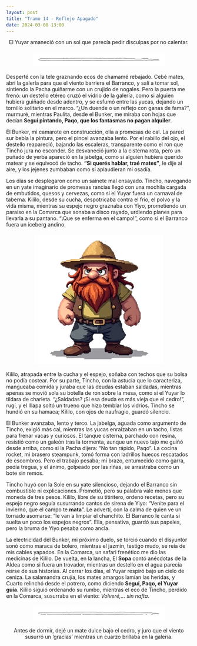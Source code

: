 ```yaml
---
layout: post
title: "Tramo 14 - Reflejo Apagado"
date: 2024-03-08 13:00
---
```

<div style="text-align: center;">
  <p>El Yuyar amaneció con un sol que parecía pedir disculpas por no calentar.</p>
</div>

<img src="/assets/images/separador.png" alt="Separador" style="display: block; margin: 20px auto;">

Desperté con la tele graznando ecos de chamamé rebajado. Cebé mates, abrí la galería para que el viento barriera el Barranco, y salí a tomar sol, sintiendo la Pacha guiñarme con un crujido de nogales. Pero la puerta me frenó: un destello etéreo cruzó el vidrio de la galería, como si alguien hubiera guiñado desde adentro, y se esfumó entre las yucas, dejando un tornillo solitario en el marco. “¿Un duende o un reflejo con ganas de fama?”, murmuré, mientras Paulita, desde el Bunker, me miraba con hojas que decían **Seguí pintando, Paqo, que los fantasmas no pagan alquiler**.
<br>

El Bunker, mi camarote en construcción, olía a promesas de cal. La pared sur bebía la pintura, pero el pincel avanzaba lento. Por el rabillo del ojo, el destello reapareció, bajando las escaleras, transparente como el ron que Tincho jura no esconder. Se desvaneció junto a la cisterna rota, pero un puñado de yerba apareció en la jabelga, como si alguien hubiera querido matear y se equivocó de tacho. **“Si querés hablar, traé mates”**, le dije al aire, y los jejenes zumbaban como si aplaudieran mi osadía.
<br>

Los días se desplegaron como un sainete mal ensayado. Tincho, navegando en un yate imaginario de promesas rancias llegó con una mochila cargada de embutidos, quesos y cervezas, como si el Yuyar fuera un carnaval de taberna. Kililo, desde su cucha, despotricaba contra el frío, el polvo y la vida misma, mientras su espejo negro graznaba con Yiyo, prometiendo un paraiso en la Comarca que sonaba a disco rayado, urdiendo planes para llevarla a su pantano. “¡Que se enferma en el campo!”, como si el Barranco fuera un iceberg andino.

<img src="/assets/images/muki.png" alt="El Mukí" style="display: block; margin: 20px auto;">

Kililo, atrapada entre la cucha y el espejo, soñaba con techos que su bolsa no podía costear. Por su parte, Tincho, con la astucia que lo caracteriza, mangueaba comida y juraba que las deudas estaban saldadas, mientras apenas se movió sola su botella de ron sobre la mesa, como si el Yuyar lo tildara de charleta. “¿Saldadas? ¡Si esa deuda es más vieja que el cedro!”, rugí, y el Illapa soltó un trueno que hizo temblar los vidrios. Tincho se hundió en su hamaca; Kililo, con ojos de naufragio, guardó silencio.
<br>

El Bunker avanzaba, lento y terco. La jabelga, aguada como argumento de Tincho, exigió más cal, mientras las yucas enraizaban en un tacho, listas para frenar vacas y curiosos. El tanque cisterna, parchado con resina, resistió como un galeón tras la tormenta, aunque un nuevo tajo me guiñó desde arriba, como si la Pacha dijera: “No tan rápido, Paqo”. La cocina rocket, mi brasero steampunk, tomó forma con ladrillos huecos rescatados de escombros. Pero el trabajo pesaba; mi brazo, entumecido como garra, pedía tregua, y el ánimo, golpeado por las riñas, se arrastraba como un bote sin remos.
<br>

Tincho huyó con la Sole en su yate silencioso, dejando el Barranco sin combustible ni explicaciones. Prometió, pero su palabra vale menos que moneda de tres pesos. Kililo, libre de su titiritero, ordenó recetas, pero su espejo negro seguía susurrando cantos de sirena de Yiyo: “Venite para el invierno, que el campo te **mata**”. Le advertí, con la calma de quien ve un tornado asomarse: “le van a limpiar el chanchito. El Barranco le canta si suelta un poco los espejos negros”. Ella, pensativa, guardó sus papeles, pero la bruma de Yiyo pesaba como ancla.
<br>

La electricidad del Bunker, mi próximo duelo, se torció cuando el disyuntor sonó como maraca de bolero, mientras el jazmín, testigo mudo, se reía de mis cables yapados. En la Comarca, un safari frenético me dio las medicinas de Kililo. De vuelta, en la lancha, El **Sopa** contó anécdotas de la Aldea como si fuera un trovador, mientras un destello en el agua parecía reírse de sus historias. Al cerrar los días, el Yuyar respiró bajo un cielo de ceniza. La salamandra crujía, los mates amargos lamían las heridas, y Cuarto relinchó desde el potrero, como diciendo **Seguí, Paqo, el Yuyar guía**. Kililo siguió ordenando su rumbo, mientras el eco de Tincho, perdido en la Comarca, susurraba en el viento: _Volveré,... sin nafta_.

<img src="/assets/images/separador.png" alt="Separador" style="display: block; margin: 20px auto;">

<div style="text-align: center;">
  <p>Antes de dormir, dejé un mate dulce bajo el cedro, y juro que el viento susurró un ‘gracias’ mientras un cuarzo brillaba en la galería.</p>
</div>

